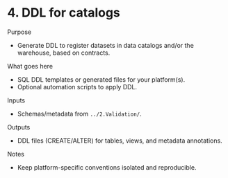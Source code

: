 # 4. DDL for catalogs

Purpose
- Generate DDL to register datasets in data catalogs and/or the warehouse, based on contracts.

What goes here
- SQL DDL templates or generated files for your platform(s).
- Optional automation scripts to apply DDL.

Inputs
- Schemas/metadata from `../2.Validation/`.

Outputs
- DDL files (CREATE/ALTER) for tables, views, and metadata annotations.

Notes
- Keep platform-specific conventions isolated and reproducible.
